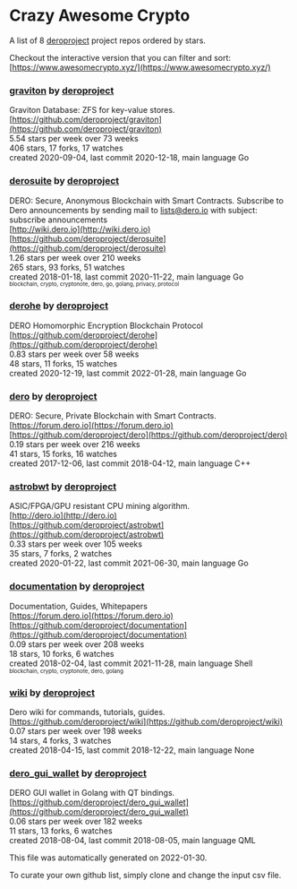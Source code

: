 # Crazy Awesome Crypto
A list of 8 [deroproject](https://github.com/deroproject) project repos ordered by stars.  

Checkout the interactive version that you can filter and sort: 
[https://www.awesomecrypto.xyz/](https://www.awesomecrypto.xyz/)  


### [graviton](https://github.com/deroproject/graviton) by [deroproject](https://github.com/deroproject)  
Graviton Database: ZFS for key-value stores.  
[https://github.com/deroproject/graviton](https://github.com/deroproject/graviton)  
5.54 stars per week over 73 weeks  
406 stars, 17 forks, 17 watches  
created 2020-09-04, last commit 2020-12-18, main language Go  


### [derosuite](https://github.com/deroproject/derosuite) by [deroproject](https://github.com/deroproject)  
DERO: Secure, Anonymous Blockchain with Smart Contracts.  Subscribe to Dero announcements by sending mail to lists@dero.io with subject: subscribe announcements  
[http://wiki.dero.io](http://wiki.dero.io)  
[https://github.com/deroproject/derosuite](https://github.com/deroproject/derosuite)  
1.26 stars per week over 210 weeks  
265 stars, 93 forks, 51 watches  
created 2018-01-18, last commit 2020-11-22, main language Go  
<sub><sup>blockchain, crypto, cryptonote, dero, go, golang, privacy, protocol</sup></sub>


### [derohe](https://github.com/deroproject/derohe) by [deroproject](https://github.com/deroproject)  
DERO Homomorphic Encryption Blockchain Protocol  
[https://github.com/deroproject/derohe](https://github.com/deroproject/derohe)  
0.83 stars per week over 58 weeks  
48 stars, 11 forks, 15 watches  
created 2020-12-19, last commit 2022-01-28, main language Go  


### [dero](https://github.com/deroproject/dero) by [deroproject](https://github.com/deroproject)  
DERO: Secure, Private Blockchain with Smart Contracts.  
[https://forum.dero.io](https://forum.dero.io)  
[https://github.com/deroproject/dero](https://github.com/deroproject/dero)  
0.19 stars per week over 216 weeks  
41 stars, 15 forks, 16 watches  
created 2017-12-06, last commit 2018-04-12, main language C++  


### [astrobwt](https://github.com/deroproject/astrobwt) by [deroproject](https://github.com/deroproject)  
ASIC/FPGA/GPU resistant CPU mining algorithm.  
[http://dero.io](http://dero.io)  
[https://github.com/deroproject/astrobwt](https://github.com/deroproject/astrobwt)  
0.33 stars per week over 105 weeks  
35 stars, 7 forks, 2 watches  
created 2020-01-22, last commit 2021-06-30, main language Go  


### [documentation](https://github.com/deroproject/documentation) by [deroproject](https://github.com/deroproject)  
Documentation, Guides, Whitepapers  
[https://forum.dero.io](https://forum.dero.io)  
[https://github.com/deroproject/documentation](https://github.com/deroproject/documentation)  
0.09 stars per week over 208 weeks  
18 stars, 10 forks, 6 watches  
created 2018-02-04, last commit 2021-11-28, main language Shell  
<sub><sup>blockchain, crypto, cryptonote, dero, golang</sup></sub>


### [wiki](https://github.com/deroproject/wiki) by [deroproject](https://github.com/deroproject)  
Dero wiki for commands, tutorials, guides.  
[https://github.com/deroproject/wiki](https://github.com/deroproject/wiki)  
0.07 stars per week over 198 weeks  
14 stars, 4 forks, 3 watches  
created 2018-04-15, last commit 2018-12-22, main language None  


### [dero_gui_wallet](https://github.com/deroproject/dero_gui_wallet) by [deroproject](https://github.com/deroproject)  
DERO GUI wallet in Golang with QT bindings.  
[https://github.com/deroproject/dero_gui_wallet](https://github.com/deroproject/dero_gui_wallet)  
0.06 stars per week over 182 weeks  
11 stars, 13 forks, 6 watches  
created 2018-08-04, last commit 2018-08-05, main language QML  


This file was automatically generated on 2022-01-30.  

To curate your own github list, simply clone and change the input csv file.  
